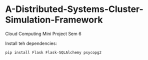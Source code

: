 # A-Distributed-Systems-Cluster-Simulation-Framework

Cloud Computing Mini Project Sem 6

Install teh dependencies:

`pip install Flask Flask-SQLAlchemy psycopg2`
